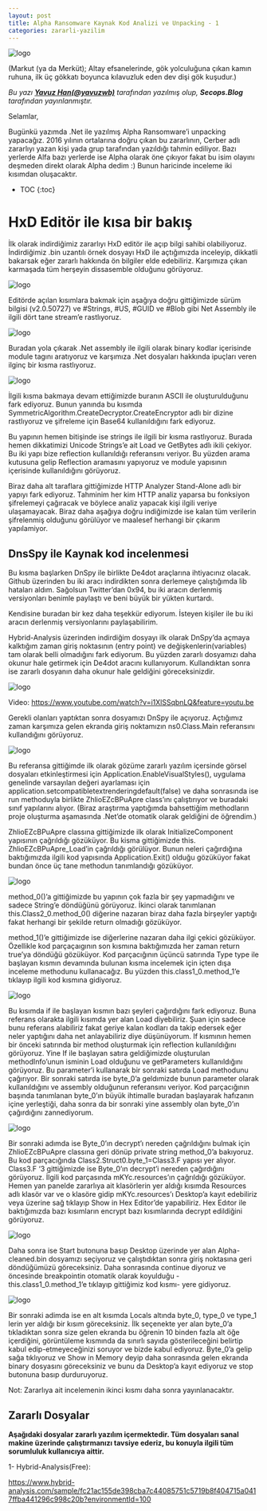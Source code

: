 ```yaml
---
layout: post
title: Alpha Ransomware Kaynak Kod Analizi ve Unpacking - 1
categories: zararli-yazilim
---
```


![logo](/../post_images/alpha/logo.jpg)

(Markut (ya da Merküt); Altay efsanelerinde, gök yolculuğuna çıkan kamın ruhuna, ilk üç gökkatı boyunca kılavuzluk eden dev dişi gök kuşudur.)

*Bu yazı **[Yavuz Han(@yavuzwb)](https://twitter.com/yavuzwb)** tarafından yazılmış olup, **Secops.Blog** tarafından yayınlanmıştır.*

Selamlar,

Bugünkü yazımda .Net ile yazılmış Alpha Ransomware’i  unpacking yapacağız. 2016 yılının ortalarına doğru çıkan bu zararlının, Cerber adlı zararlıyı yazan kişi yada grup tarafından yazıldığı tahmin ediliyor. Bazı yerlerde Alfa bazı yerlerde ise Alpha olarak öne çıkıyor fakat bu isim olayını deşmeden direkt olarak Alpha dedim :) Bunun haricinde inceleme iki kısımdan oluşacaktır.


* TOC
{:toc}

# HxD Editör ile kısa bir bakış


İlk olarak indirdiğimiz zararlıyı HxD editör ile açıp bilgi sahibi olabiliyoruz. İndirdiğimiz .bin uzantılı örnek dosyayı HxD ile açtığımızda  inceleyip, dikkatli bakarsak eğer zararlı hakkında ön bilgiler elde edebiliriz. Karşımıza çıkan karmaşada tüm herşeyin dissasemble olduğunu görüyoruz. 


![logo](/../post_images/alpha/resim1.png)

Editörde açılan kısımlara bakmak için aşağıya doğru gittiğimizde  sürüm bilgisi (v2.0.50727) ve  #Strings,  #US, #GUID ve #Blob gibi Net Assembly ile ilgili dört tane stream’e rastlıyoruz. 

![logo](/../post_images/alpha/resim2.png)

Buradan yola çıkarak  .Net assembly ile ilgili olarak binary kodlar içerisinde module tagını aratıyoruz ve karşımıza .Net dosyaları hakkında ipuçları veren ilginç bir kısma rastlıyoruz.

![logo](/../post_images/alpha/resim3.png)


İlgili kısma bakmaya devam ettiğimizde buranın ASCII ile oluşturulduğunu fark ediyoruz. Bunun yanında bu kısımda SymmetricAlgorithm.CreateDecryptor.CreateEncryptor adlı bir dizine rastlıyoruz ve şifreleme için Base64 kullanıldığını fark ediyoruz. 

Bu yapının hemen bitişinde ise strings ile ilgili bir kısma rastlıyoruz. Burada hemen dikkatimizi Unicode Strings’e ait  Load ve GetBytes adlı ikili çekiyor. Bu iki yapı bize  reflection kullanıldığı referansını veriyor. Bu yüzden arama kutusuna gelip Reflection aramasını yapıyoruz ve module yapısının içerisinde kullanıldığını görüyoruz. 

Biraz daha alt taraflara gittiğimizde HTTP Analyzer Stand-Alone adlı bir yapıyı fark ediyoruz. Tahminim her kim HTTP analiz yaparsa bu fonksiyon şifrelemeyi çağıracak ve böylece analiz yapacak kişi ilgili veriye ulaşamayacak. Biraz daha aşağıya doğru indiğimizde ise kalan tüm verilerin şifrelenmiş olduğunu görülüyor ve maalesef herhangi bir çıkarım yapılamiyor.





## DnsSpy ile Kaynak kod incelenmesi

Bu kısma başlarken DnSpy ile birlikte De4dot araçlarına ihtiyacınız olacak. Github üzerinden bu iki aracı indirdikten sonra derlemeye çalıştığımda lib hataları aldım. Sağolsun Twitter’dan 0x94, bu iki aracın derlenmiş versiyonları benimle  paylaştı ve beni büyük bir yükten kurtardı. 

Kendisine buradan bir kez daha teşekkür ediyorum. İsteyen kişiler ile bu iki aracın derlenmiş versiyonlarını paylaşabilirim.

Hybrid-Analysis üzerinden indirdiğim dosyayı ilk olarak DnSpy’da açmaya kalktığım zaman giriş noktasının (entry point) ve değişkenlerin(variables) tam olarak belli olmadığını fark ediyorum. Bu yüzden zararlı dosyamızı daha okunur hale getirmek için De4dot aracını kullanıyorum. Kullandıktan sonra ise zararlı dosyanın  daha okunur hale geldiğini göreceksinizdir.


![logo](/../post_images/alpha/resim4.png)

Video: https://www.youtube.com/watch?v=i1XlSSqbnLQ&feature=youtu.be

Gerekli olanları yaptıktan sonra dosyamızı DnSpy ile açıyoruz. Açtığımız zaman karşımıza gelen ekranda giriş noktamızın ns0.Class.Main referansını kullandığını görüyoruz. 


![logo](/../post_images/alpha/resim5.png)


Bu referansa gittiğimde ilk olarak gözüme zararlı yazılım içersinde görsel dosyaları etkinleştirmesi için Application.EnableVisualStyles(), uygulama genelinde varsayılan değeri ayarlaması için application.setcompatibletextrenderingdefault(false) ve daha sonrasında ise run methoduyla birlikte ZhlioEZcBPuApre class’ını çalıştırıyor ve buradaki sınıf yapılarını alıyor. (Biraz araştırma yaptığımda bahsettiğim methodların proje oluşturma aşamasında .Net’de otomatik olarak geldiğini de öğrendim.)

ZhlioEZcBPuApre classına gittiğimizde ilk olarak InitializeComponent yapısının çağrıldığı gözüküyor. Bu kisma  gittiğimizde this. ZhlioEZcBPuApre_Load’in  çağrıldığı görülüyor. Bunun neleri çağırdığına baktığımızda ilgili kod yapısında Application.Exit() olduğu gözüküyor fakat bundan önce üç tane methodun tanımlandığı gözüküyor. 

![logo](/../post_images/alpha/resim6.png)

method_0()’a gittiğimizde bu yapının çok fazla bir şey yapmadığını ve sadece String’e döndüğünü görüyoruz.  İkinci olarak tanımlanan this.Class2_0.method_0() diğerine nazaran biraz daha fazla birşeyler yaptığı  fakat herhangi bir şekilde return olmadığı gözüküyor.

method_1()’e gittiğimizde ise diğerlerine nazaran daha ilgi çekici gözüküyor. Özellikle kod parçaçaıgının son kısmına baktığımızda her zaman return true’ya döndüğü gözüküyor. Kod parçacığının üçüncü satırında Type type ile başlayan kısmın devamında bulunan kısma incelemek için içten dışa inceleme methodunu kullanacağız. Bu yüzden this.class1_0.method_1’e tıklayıp ilgili kod kısmına gidiyoruz.



![logo](/../post_images/alpha/resim7.png)


Bu kısımda if ile başlayan kısmın bazı şeyleri çağırdığını fark ediyoruz. Buna referans olarakta ilgili kısımda yer alan Load diyebiliriz. Şuan için sadece bunu referans alabiliriz fakat geriye kalan kodları da takip edersek eğer neler yaptığını daha net anlayabiliriz diye düşünüyorum. If kısmının hemen bir önceki satırında bir method oluşturmak için reflection kullanıldığını görüyoruz. Yine If ile başlayan satıra geldiğimizde oluşturulan methodInfo’unun isminin Load olduğunu ve getParameters kullanıldığını görüyoruz. Bu parameter’i kullanarak bir sonraki satırda Load methodunu çağırıyor. Bir sonraki satırda ise byte_0’a geldımizde bunun parameter olarak kullanıldığını ve assembly olduğunun referansını veriyor. Kod parçacığının başında tanımlanan byte_0’ın büyük ihtimalle buradan başlayarak hafızanın içine yerleştiği, daha sonra da bir sonraki yine  assembly olan byte_0’ın çağırdığını zannediyorum.


![logo](/../post_images/alpha/resim8.png)

Bir sonraki adımda ise Byte_0’ın decrypt’ı nereden çağrıldığını bulmak için ZhlioEZcBPuApre classına geri dönüp private string method_0’a bakıyoruz. Bu kod parçacığında Class2.Struct0.byte_1=Class3.F yapısı yer alıyor. Class3.F ‘3 gittiğimizde ise Byte_0’ın decrypt’i nereden çağırdığını görüyoruz. İlgili kod parçasında mKYc.resources’ın çağrıldığı gözüküyor. Hemen yan panelde zararlıya ait klasörlerin yer aldığı kısımda Resources adlı klasör var ve o klasöre gidip  mKYc.resources’ı Desktop’a kayıt edebiliriz veya üzerine sağ tıklayıp Show in Hex Editor’de yapabiliriz. Hex Edıtor ile baktığımızda bazı kısımların encrypt bazı kısımlarında decrypt edildiğini görüyoruz. 


![logo](/../post_images/alpha/resim9.png)


Daha sonra ise Start butonuna basıp Desktop üzerinde yer alan Alpha-cleaned.bin dosyamızı seçiyoruz ve çalıştıdıktan sonra giriş noktasına geri döndüğümüzü göreceksiniz. Daha sonrasında continue diyoruz ve öncesinde breakpointin otomatik olarak koyulduğu - this.class1_0.method_1’e tıklayıp gittiğimiz kod kısmı- yere gidiyoruz.


![logo](/../post_images/alpha/resim10.png)

Bir sonraki adimda ise en alt kısımda Locals altında byte_0, type_0 ve type_1 lerin yer aldığı bir kısım göreceksiniz. İlk seçenekte yer alan byte_0’a tıkladıktan
sonra size gelen ekranda  bu öğrenin 10 binden fazla alt öğe içerdiğini,  görüntüleme kısmında da sınırlı sayıda gösterileceğini belirtip kabul edip-etmeyeceğinizi soruyor ve bizde kabul ediyoruz. Byte_0’a gelip sağa tıklıyoruz ve Show in Memory deyip daha sonrasında gelen ekranda binary dosyasını göreceksiniz ve bunu da Desktop’a kayıt ediyoruz ve stop butonuna basıp durduruyoruz.

Not: Zararlıya ait incelemenin ikinci kısmı daha sonra yayınlanacaktır.


## Zararlı Dosyalar

**Aşağıdaki dosyalar zararlı yazılım içermektedir. Tüm dosyaları sanal makine üzerinde çalıştırmanızı tavsiye ederiz, bu konuyla ilgili tüm sorumluluk kullanıcıya aittir.**


1- Hybrid-Analysis(Free):

https://www.hybrid-analysis.com/sample/fc21ac155de398cba7c44085751c5719b8f404715a0417ffba441296c998c20b?environmentId=100

